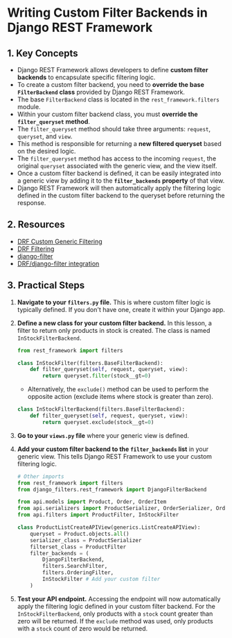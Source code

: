 # Writing Custom Filter Backends in Django REST Framework

## 1. Key Concepts

- Django REST Framework allows developers to define **custom filter backends** to encapsulate specific filtering logic.
- To create a custom filter backend, you need to **override the base `FilterBackend` class** provided by Django REST Framework.
- The base `FilterBackend` class is located in the `rest_framework.filters` module.
- Within your custom filter backend class, you must **override the `filter_queryset` method**.
- The `filter_queryset` method should take three arguments: `request`, `queryset`, and `view`.
- This method is responsible for returning a **new filtered queryset** based on the desired logic.
- The `filter_queryset` method has access to the incoming `request`, the original `queryset` associated with the generic view, and the view itself.
- Once a custom filter backend is defined, it can be easily integrated into a generic view by adding it to the **`filter_backends` property** of that view.
- Django REST Framework will then automatically apply the filtering logic defined in the custom filter backend to the queryset before returning the response.

## 2. Resources

- [DRF Custom Generic Filtering](https://www.django-rest-framework.org/api-guide/filtering/#custom-generic-filtering)
- [DRF Filtering](https://www.django-rest-framework.org/api-guide/filtering/)
- [django-filter](https://django-filter.readthedocs.io/en/stable/)
- [DRF/django-filter integration](https://django-filter.readthedocs.io/en/stable/guide/rest_framework.html)

## 3. Practical Steps

1.  **Navigate to your `filters.py` file.** This is where custom filter logic is typically defined. If you don't have one, create it within your Django app.

2.  **Define a new class for your custom filter backend.** In this lesson, a filter to return only products in stock is created. The class is named `InStockFilterBackend`.

    ```python
    from rest_framework import filters

    class InStockFilter(filters.BaseFilterBackend):
        def filter_queryset(self, request, queryset, view):
            return queryset.filter(stock__gt=0)
    ```

    - Alternatively, the `exclude()` method can be used to perform the opposite action (exclude items where stock is greater than zero).

    ```python
    class InStockFilterBackend(filters.BaseFilterBackend):
        def filter_queryset(self, request, queryset, view):
            return queryset.exclude(stock__gt=0)
    ```

3.  **Go to your `views.py` file** where your generic view is defined.

4.  **Add your custom filter backend to the `filter_backends` list** in your generic view. This tells Django REST Framework to use your custom filtering logic.

    ```python
    # Other imports
    from rest_framework import filters
    from django_filters.rest_framework import DjangoFilterBackend

    from api.models import Product, Order, OrderItem
    from api.serializers import ProductSerializer, OrderSerializer, OrderItemSerializer, ProductsInfoSerializer
    from api.filters import ProductFilter, InStockFilter

    class ProductListCreateAPIView(generics.ListCreateAPIView):
        queryset = Product.objects.all()
        serializer_class = ProductSerializer
        filterset_class = ProductFilter
        filter_backends = (
            DjangoFilterBackend,
            filters.SearchFilter,
            filters.OrderingFilter,
            InStockFilter # Add your custom filter
        )
    ```

5.  **Test your API endpoint.** Accessing the endpoint will now automatically apply the filtering logic defined in your custom filter backend. For the `InStockFilterBackend`, only products with a `stock` count greater than zero will be returned. If the `exclude` method was used, only products with a `stock` count of zero would be returned.
